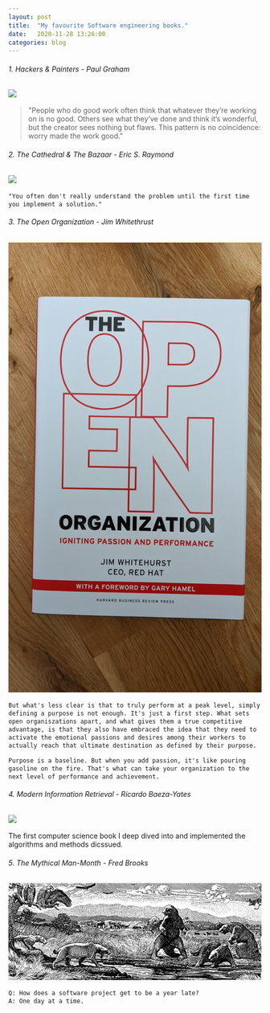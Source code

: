 ```yaml
---
layout: post
title:  "My favourite Software engineering books."
date:   2020-11-28 13:26:00
categories: blog
---
```


###### 1. Hackers & Painters - Paul Graham

<div class="honeycombpic-small">
<img src="https://github.com/bawn92/bawn92.github.io/blob/master/assets/img/book-hackers-and-painters.jpg?raw=true"/>
</div>

> "People who do good work often think that whatever they’re working on is no good. Others see what they’ve done and think it’s wonderful, but the creator sees nothing but flaws. This pattern is no coincidence: worry made the work good."

###### 2. The Cathedral & The Bazaar - Eric S. Raymond

<div class="honeycombpic-small">
<img src="https://github.com/bawn92/bawn92.github.io/blob/master/assets/img/book-cathedral.jpg?raw=true"/>
</div>

```
"You often don't really understand the problem until the first time you implement a solution."
```

###### 3. The Open Organization - Jim Whitethrust

<div class="honeycombpic-small">
<img src="https://github.com/bawn92/bawn92.github.io/blob/master/assets/img/book-open-org.jpg?raw=true"/>
</div>

```
But what's less clear is that to truly perform at a peak level, simply defining a purpose is not enough. It's just a first step. What sets open organiszations apart, and what gives them a true competitive advantage, is that they also have embraced the idea that they need to activate the emotional passions and desires among their workers to actually reach that ultimate destination as defined by their purpose.
```

```
Purpose is a baseline. But when you add passion, it's like pouring gasoline on the fire. That's what can take your organization to the next level of performance and achievement.
```

###### 4. Modern Information Retrieval - Ricardo Baeza-Yates

<div class="honeycombpic-small">
<img src="https://github.com/bawn92/bawn92.github.io/blob/master/assets/img/book-modern-information.jpg?raw=true"/>
</div>

The first computer science book I deep dived into and implemented the algorithms and methods dicssued.

###### 5. The Mythical Man-Month - Fred Brooks

<div class="honeycombpic-short">
<img src="https://github.com/bawn92/bawn92.github.io/blob/master/assets/img/book-mytical.png?raw=true"/>
</div>

``` 
Q: How does a software project get to be a year late? 
A: One day at a time.
```